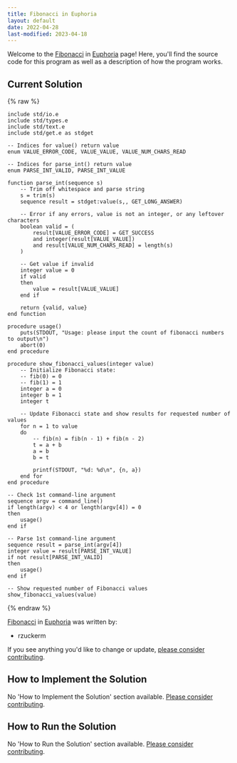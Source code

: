 ```yaml
---
title: Fibonacci in Euphoria
layout: default
date: 2022-04-28
last-modified: 2023-04-18
---
```


Welcome to the [Fibonacci](https://sampleprograms.io/projects/fibonacci) in [Euphoria](https://sampleprograms.io/languages/euphoria) page! Here, you'll find the source code for this program as well as a description of how the program works.

## Current Solution

{% raw %}

```euphoria
include std/io.e
include std/types.e
include std/text.e
include std/get.e as stdget

-- Indices for value() return value
enum VALUE_ERROR_CODE, VALUE_VALUE, VALUE_NUM_CHARS_READ

-- Indices for parse_int() return value
enum PARSE_INT_VALID, PARSE_INT_VALUE

function parse_int(sequence s)
    -- Trim off whitespace and parse string
    s = trim(s)
    sequence result = stdget:value(s,, GET_LONG_ANSWER)

    -- Error if any errors, value is not an integer, or any leftover characters
    boolean valid = (
        result[VALUE_ERROR_CODE] = GET_SUCCESS
        and integer(result[VALUE_VALUE])
        and result[VALUE_NUM_CHARS_READ] = length(s)
    )

    -- Get value if invalid
    integer value = 0
    if valid
    then
        value = result[VALUE_VALUE]
    end if

    return {valid, value}
end function

procedure usage()
    puts(STDOUT, "Usage: please input the count of fibonacci numbers to output\n")
    abort(0)
end procedure

procedure show_fibonacci_values(integer value)
    -- Initialize Fibonacci state:
    -- fib(0) = 0
    -- fib(1) = 1
    integer a = 0
    integer b = 1
    integer t

    -- Update Fibonacci state and show results for requested number of values
    for n = 1 to value
    do
        -- fib(n) = fib(n - 1) + fib(n - 2)
        t = a + b
        a = b
        b = t

        printf(STDOUT, "%d: %d\n", {n, a})
    end for
end procedure

-- Check 1st command-line argument
sequence argv = command_line()
if length(argv) < 4 or length(argv[4]) = 0
then
    usage()
end if

-- Parse 1st command-line argument
sequence result = parse_int(argv[4])
integer value = result[PARSE_INT_VALUE]
if not result[PARSE_INT_VALID]
then
    usage()
end if

-- Show requested number of Fibonacci values
show_fibonacci_values(value)
```

{% endraw %}

[Fibonacci](https://sampleprograms.io/projects/fibonacci) in [Euphoria](https://sampleprograms.io/languages/euphoria) was written by:

- rzuckerm

If you see anything you'd like to change or update, [please consider contributing](https://github.com/TheRenegadeCoder/sample-programs).

## How to Implement the Solution

No 'How to Implement the Solution' section available. [Please consider contributing](https://github.com/TheRenegadeCoder/sample-programs-website).

## How to Run the Solution

No 'How to Run the Solution' section available. [Please consider contributing](https://github.com/TheRenegadeCoder/sample-programs-website).